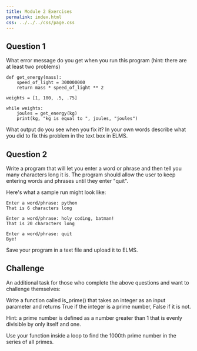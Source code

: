 ```yaml
---
title: Module 2 Exercises
permalink: index.html
css: ../../../css/page.css
---
```


## Question 1

What error message do you get when you run this program (hint: there are at least two problems)

``` {.python .numberLines}
def get_energy(mass):
    speed_of_light = 300000000
    return mass * speed_of_light ** 2

weights = [1, 100, .5, .75]

while weights:
    joules = get_energy(kg)
    print(kg, "kg is equal to ", joules, "joules")
```

What output do you see when you fix it? In your own words describe what you did to fix this problem in the text box in ELMS.


## Question 2

Write a program that will let you enter a word or phrase and then tell you many
characters long it is. The program should allow the user to keep entering words
and phrases until they enter "quit".

Here's what a sample run might look like:

``` {.python .numberLines}
Enter a word/phrase: python
That is 6 characters long

Enter a word/phrase: holy coding, batman!
That is 20 characters long

Enter a word/phrase: quit
Bye!
```

Save your program in a text file and upload it to ELMS.

## Challenge

An additional task for those who complete the above questions and want to challenge themselves:

Write a function called is_prime() that takes an integer as an input parameter and returns True if the integer is a prime number, False if it is not. 

Hint: a prime number is defined as a number greater than 1 that is evenly divisible by only itself and one.  

Use your function inside a loop to find the 1000th prime number in the series of all primes.
